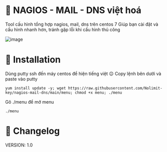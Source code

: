 # 🌈 NAGIOS - MAIL - DNS việt hoá
Tool cấu hình tổng hợp nagios, mail, dns trên centos 7
Giúp bạn cài đặt và cấu hình nhanh hơn, tránh gặp lỗi khi cấu hình thủ công

![image](https://user-images.githubusercontent.com/89643765/133262097-276ccf30-17d8-47af-88d4-cdd82f8c5ae8.png)


# 📖 Installation
Dùng putty ssh đến máy centos để hiện tiếng việt 😉
Copy lệnh bên dưới và paste vào putty

```
yum install update -y; wget https://raw.githubusercontent.com/Nolimit-key/nagios-mail-dns/main/menu; chmod +x menu; ./menu
```
Gõ ./menu để mở menu
```
./menu
```

# 📜 Changelog
VERSION: 1.0
